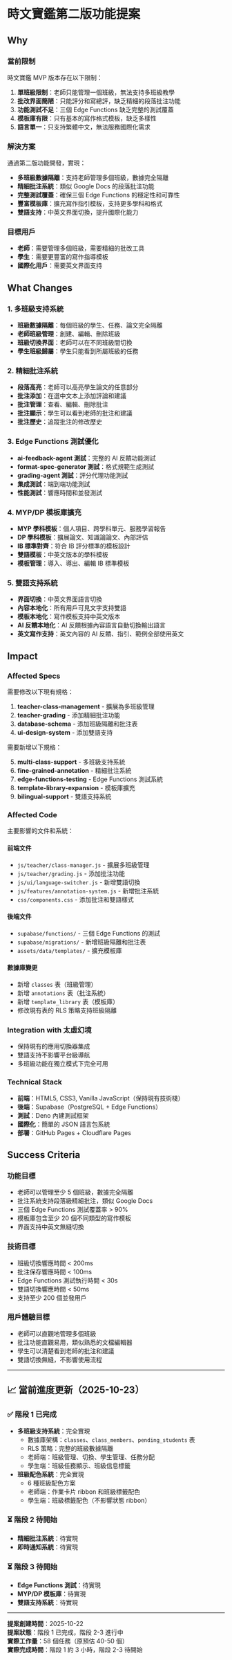 # 時文寶鑑第二版功能提案

## Why

### 當前限制
時文寶鑑 MVP 版本存在以下限制：

1. **單班級限制**：老師只能管理一個班級，無法支持多班級教學
2. **批改界面簡陋**：只能評分和寫總評，缺乏精細的段落批注功能
3. **功能測試不足**：三個 Edge Functions 缺乏完整的測試覆蓋
4. **模板庫有限**：只有基本的寫作格式模板，缺乏多樣性
5. **語言單一**：只支持繁體中文，無法服務國際化需求

### 解決方案
通過第二版功能開發，實現：
- **多班級數據隔離**：支持老師管理多個班級，數據完全隔離
- **精細批注系統**：類似 Google Docs 的段落批注功能
- **完整測試覆蓋**：確保三個 Edge Functions 的穩定性和可靠性
- **豐富模板庫**：擴充寫作指引模板，支持更多學科和格式
- **雙語支持**：中英文界面切換，提升國際化能力

### 目標用戶
- **老師**：需要管理多個班級，需要精細的批改工具
- **學生**：需要更豐富的寫作指導模板
- **國際化用戶**：需要英文界面支持

## What Changes

### 1. 多班級支持系統
- **班級數據隔離**：每個班級的學生、任務、論文完全隔離
- **老師班級管理**：創建、編輯、刪除班級
- **班級切換界面**：老師可以在不同班級間切換
- **學生班級歸屬**：學生只能看到所屬班級的任務

### 2. 精細批注系統
- **段落高亮**：老師可以高亮學生論文的任意部分
- **批注添加**：在選中文本上添加評論和建議
- **批注管理**：查看、編輯、刪除批注
- **批注顯示**：學生可以看到老師的批注和建議
- **批注歷史**：追蹤批注的修改歷史

### 3. Edge Functions 測試優化
- **ai-feedback-agent 測試**：完整的 AI 反饋功能測試
- **format-spec-generator 測試**：格式規範生成測試
- **grading-agent 測試**：評分代理功能測試
- **集成測試**：端到端功能測試
- **性能測試**：響應時間和並發測試

### 4. MYP/DP 模板庫擴充
- **MYP 學科模板**：個人項目、跨學科單元、服務學習報告
- **DP 學科模板**：擴展論文、知識論論文、內部評估
- **IB 標準對齊**：符合 IB 評分標準的模板設計
- **雙語模板**：中英文版本的學科模板
- **模板管理**：導入、導出、編輯 IB 標準模板

### 5. 雙語支持系統
- **界面切換**：中英文界面語言切換
- **內容本地化**：所有用戶可見文字支持雙語
- **模板本地化**：寫作模板支持中英文版本
- **AI 反饋本地化**：AI 反饋根據內容語言自動切換輸出語言
- **英文寫作支持**：英文內容的 AI 反饋、指引、範例全部使用英文

## Impact

### Affected Specs
需要修改以下現有規格：

1. **teacher-class-management** - 擴展為多班級管理
2. **teacher-grading** - 添加精細批注功能
3. **database-schema** - 添加班級隔離和批注表
4. **ui-design-system** - 添加雙語支持

需要新增以下規格：

5. **multi-class-support** - 多班級支持系統
6. **fine-grained-annotation** - 精細批注系統
7. **edge-functions-testing** - Edge Functions 測試系統
8. **template-library-expansion** - 模板庫擴充
9. **bilingual-support** - 雙語支持系統

### Affected Code
主要影響的文件和系統：

#### 前端文件
- `js/teacher/class-manager.js` - 擴展多班級管理
- `js/teacher/grading.js` - 添加批注功能
- `js/ui/language-switcher.js` - 新增雙語切換
- `js/features/annotation-system.js` - 新增批注系統
- `css/components.css` - 添加批注和雙語樣式

#### 後端文件
- `supabase/functions/` - 三個 Edge Functions 的測試
- `supabase/migrations/` - 新增班級隔離和批注表
- `assets/data/templates/` - 擴充模板庫

#### 數據庫變更
- 新增 `classes` 表（班級管理）
- 新增 `annotations` 表（批注系統）
- 新增 `template_library` 表（模板庫）
- 修改現有表的 RLS 策略支持班級隔離

### Integration with 太虛幻境
- 保持現有的應用切換器集成
- 雙語支持不影響平台級導航
- 多班級功能在獨立模式下完全可用

### Technical Stack
- **前端**：HTML5, CSS3, Vanilla JavaScript（保持現有技術棧）
- **後端**：Supabase（PostgreSQL + Edge Functions）
- **測試**：Deno 內建測試框架
- **國際化**：簡單的 JSON 語言包系統
- **部署**：GitHub Pages + Cloudflare Pages

## Success Criteria

### 功能目標
- 老師可以管理至少 5 個班級，數據完全隔離
- 批注系統支持段落級精細批注，類似 Google Docs
- 三個 Edge Functions 測試覆蓋率 > 90%
- 模板庫包含至少 20 個不同類型的寫作模板
- 界面支持中英文無縫切換

### 技術目標
- 班級切換響應時間 < 200ms
- 批注保存響應時間 < 100ms
- Edge Functions 測試執行時間 < 30s
- 雙語切換響應時間 < 50ms
- 支持至少 200 個並發用戶

### 用戶體驗目標
- 老師可以直觀地管理多個班級
- 批注功能直觀易用，類似熟悉的文檔編輯器
- 學生可以清楚看到老師的批注和建議
- 雙語切換無縫，不影響使用流程

---

## 📈 當前進度更新（2025-10-23）

### ✅ 階段 1 已完成
- **多班級支持系統**：完全實現
  - 數據庫架構：`classes`、`class_members`、`pending_students` 表
  - RLS 策略：完整的班級數據隔離
  - 老師端：班級管理、切換、學生管理、任務分配
  - 學生端：班級任務顯示、班級信息標籤
- **班級配色系統**：完全實現
  - 6 種班級配色方案
  - 老師端：作業卡片 ribbon 和班級標籤配色
  - 學生端：班級標籤配色（不影響狀態 ribbon）

### ⏳ 階段 2 待開始
- **精細批注系統**：待實現
- **即時通知系統**：待實現

### ⏳ 階段 3 待開始
- **Edge Functions 測試**：待實現
- **MYP/DP 模板庫**：待實現
- **雙語支持系統**：待實現

---

**提案創建時間**：2025-10-22  
**提案狀態**：階段 1 已完成，階段 2-3 進行中  
**實際工作量**：58 個任務（原預估 40-50 個）  
**實際完成時間**：階段 1 約 3 小時，階段 2-3 待開始
